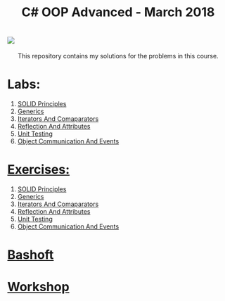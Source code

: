 <h1 align="center">C# OOP Advanced - March 2018</h1>

<h1><a style="text-align:center" href="https://softuni.bg/trainings/1843/csharp-oop-advanced-march-2018"><img src ="http://innovationstarterbox.bg/wp-content/uploads/2016/05/Softuni_logo_trasparent.png"><a/></h1>

<p style="text-align:center" >This repository contains my solutions for the problems in this course.</p>

<h1><strong>Labs:</strong></h1>
<ol type="1">
	<li><a href="https://github.com/radoslavvv/CSharp-OOP-Advanced-March-2018/tree/master/01.SOLID-Principles/Lab">SOLID Principles</li>
	<li><a href="https://github.com/radoslavvv/CSharp-OOP-Advanced-March-2018/tree/master/02.Generics/Lab">Generics</li>
	<li><a href="https://github.com/radoslavvv/CSharp-OOP-Advanced-March-2018/tree/master/03.IteratorsAndComaparators/Lab">Iterators And Comaparators</li>
	<li><a href="https://github.com/radoslavvv/CSharp-OOP-Advanced-March-2018/tree/master/04.ReflectionAndAttributes/Lab">Reflection And Attributes</li>
	<li><a href="https://github.com/radoslavvv/CSharp-OOP-Advanced-March-2018/tree/master/05.UnitTesting/Lab">Unit Testing</li>
	<li><a href="https://github.com/radoslavvv/CSharp-OOP-Advanced-March-2018/tree/master/06.ObjectCommunicationAndEvents/Lab">Object Communication And Events</li>
</ol>

<h1><strong>Exercises:</strong></h1>
<ol type="1">
	<li><a href="https://github.com/radoslavvv/CSharp-OOP-Advanced-March-2018/tree/master/01.SOLID-Principles/Exercises">SOLID Principles</li>
	<li><a href="https://github.com/radoslavvv/CSharp-OOP-Advanced-March-2018/tree/master/02.Generics/Exercises">Generics</li>
	<li><a href="https://github.com/radoslavvv/CSharp-OOP-Advanced-March-2018/tree/master/03.IteratorsAndComaparators/Exercises">Iterators And Comaparators</li>
	<li><a href="https://github.com/radoslavvv/CSharp-OOP-Advanced-March-2018/tree/master/04.ReflectionAndAttributes/Exercises">Reflection And Attributes</li>
	<li><a href="https://github.com/radoslavvv/CSharp-OOP-Advanced-March-2018/tree/master/05.UnitTesting/Exercises">Unit Testing</li>
	<li><a href="https://github.com/radoslavvv/CSharp-OOP-Advanced-March-2018/tree/master/06.ObjectCommunicationAndEvents/Lab">Object Communication And Events</li>
</ol>

<h1><strong><a href="https://github.com/radoslavvv/CSharp-OOP-Advanced-March-2018/tree/master/BashSoft">Bashoft</a></strong></h1>
<h1><strong><a href="https://github.com/radoslavvv/CSharp-OOP-Advanced-March-2018/tree/master/Workshop">Workshop</a></strong></h1>

